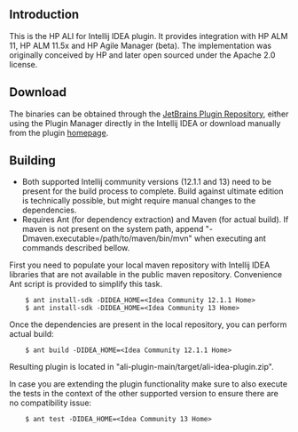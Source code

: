 Introduction
------------

This is the HP ALI for Intellij IDEA plugin. It provides integration with HP ALM 11, HP ALM 11.5x and HP Agile Manager
(beta). The implementation was originally conceived by HP and later open sourced under the Apache 2.0 license.

Download
--------

The binaries can be obtained through the [JetBrains Plugin Repository], either using the Plugin Manager directly in the
Intellij IDEA or download manually from the plugin [homepage].

[JetBrains Plugin Repository]: http://plugins.jetbrains.com/?idea
[homepage]: http://plugins.jetbrains.com/plugin?pr=idea&pluginId=6930

Building
--------

 * Both supported Intellij community versions (12.1.1 and 13) need to be present for the build process to complete.
   Build against ultimate edition is technically possible, but might require manual changes to the dependencies.
 * Requires Ant (for dependency extraction) and Maven (for actual build). If maven is not present on the system path,
   append "-Dmaven.executable=/path/to/maven/bin/mvn" when executing ant commands described bellow.

First you need to populate your local maven repository with Intellij IDEA libraries that are not available in the public
maven repository. Convenience Ant script is provided to simplify this task.

```
    $ ant install-sdk -DIDEA_HOME=<Idea Community 12.1.1 Home>
    $ ant install-sdk -DIDEA_HOME=<Idea Community 13 Home>
```

Once the dependencies are present in the local repository, you can perform actual build:

```
    $ ant build -DIDEA_HOME=<Idea Community 12.1.1 Home>
```

Resulting plugin is located in "ali-plugin-main/target/ali-idea-plugin.zip".

In case you are extending the plugin functionality make sure to also execute the tests in the context of the other
supported version to ensure there are no compatibility issue:

```
    $ ant test -DIDEA_HOME=<Idea Community 13 Home>
```